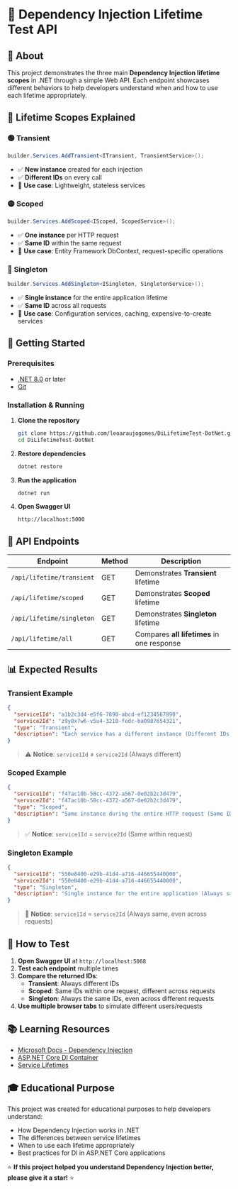 # 🎯 Dependency Injection Lifetime Test API

## 📖 About

This project demonstrates the three main **Dependency Injection lifetime scopes** in .NET through a simple Web API. Each endpoint showcases different behaviors to help developers understand when and how to use each lifetime appropriately.

## 🔄 Lifetime Scopes Explained

### 🟢 **Transient**
```csharp
builder.Services.AddTransient<ITransient, TransientService>();
```
- ✅ **New instance** created for each injection
- ✅ **Different IDs** on every call
- 🎯 **Use case**: Lightweight, stateless services

### 🟡 **Scoped**  
```csharp
builder.Services.AddScoped<IScoped, ScopedService>();
```
- ✅ **One instance** per HTTP request
- ✅ **Same ID** within the same request
- 🎯 **Use case**: Entity Framework DbContext, request-specific operations

### 🔴 **Singleton**
```csharp
builder.Services.AddSingleton<ISingleton, SingletonService>();
```
- ✅ **Single instance** for the entire application lifetime
- ✅ **Same ID** across all requests
- 🎯 **Use case**: Configuration services, caching, expensive-to-create services

## 🚀 Getting Started

### Prerequisites
- [.NET 8.0](https://dotnet.microsoft.com/download) or later
- [Git](https://git-scm.com/)

### Installation & Running

1. **Clone the repository**
   ```bash
   git clone https://github.com/leoaraujogomes/DiLifetimeTest-DotNet.git
   cd DiLifetimeTest-DotNet
   ```

2. **Restore dependencies**
   ```bash
   dotnet restore
   ```

3. **Run the application**
   ```bash
   dotnet run
   ```

4. **Open Swagger UI**
   ```
   http://localhost:5000
   ```

## 🔗 API Endpoints

| Endpoint | Method | Description |
|----------|--------|-------------|
| `/api/lifetime/transient` | GET | Demonstrates **Transient** lifetime |
| `/api/lifetime/scoped` | GET | Demonstrates **Scoped** lifetime |
| `/api/lifetime/singleton` | GET | Demonstrates **Singleton** lifetime |
| `/api/lifetime/all` | GET | Compares **all lifetimes** in one response |

## 📊 Expected Results

### Transient Example
```json
{
  "service1Id": "a1b2c3d4-e5f6-7890-abcd-ef1234567890",
  "service2Id": "z9y8x7w6-v5u4-3210-fedc-ba0987654321",
  "type": "Transient",
  "description": "Each service has a different instance (Different IDs)"
}
```
> ⚠️ **Notice**: `service1Id` ≠ `service2Id` (Always different)

### Scoped Example
```json
{
  "service1Id": "f47ac10b-58cc-4372-a567-0e02b2c3d479",
  "service2Id": "f47ac10b-58cc-4372-a567-0e02b2c3d479",
  "type": "Scoped",
  "description": "Same instance during the entire HTTP request (Same IDs)"
}
```
> ✅ **Notice**: `service1Id` = `service2Id` (Same within request)

### Singleton Example
```json
{
  "service1Id": "550e8400-e29b-41d4-a716-446655440000",
  "service2Id": "550e8400-e29b-41d4-a716-446655440000",
  "type": "Singleton",
  "description": "Single instance for the entire application (Always same IDs)"
}
```
> 🎯 **Notice**: `service1Id` = `service2Id` (Always same, even across requests)

## 🧪 How to Test

1. **Open Swagger UI** at `http://localhost:5068`
2. **Test each endpoint** multiple times
3. **Compare the returned IDs**:
   - **Transient**: Always different IDs
   - **Scoped**: Same IDs within one request, different across requests
   - **Singleton**: Always the same IDs, even across different requests
4. **Use multiple browser tabs** to simulate different users/requests

## 📚 Learning Resources

- [Microsoft Docs - Dependency Injection](https://docs.microsoft.com/en-us/dotnet/core/extensions/dependency-injection)
- [ASP.NET Core DI Container](https://docs.microsoft.com/en-us/aspnet/core/fundamentals/dependency-injection)
- [Service Lifetimes](https://docs.microsoft.com/en-us/dotnet/core/extensions/dependency-injection#service-lifetimes)

## 🎓 Educational Purpose

This project was created for educational purposes to help developers understand:
- How Dependency Injection works in .NET
- The differences between service lifetimes
- When to use each lifetime appropriately
- Best practices for DI in ASP.NET Core applications

⭐ **If this project helped you understand Dependency Injection better, please give it a star!** ⭐
